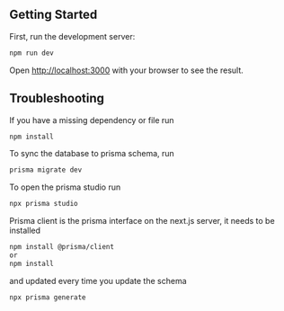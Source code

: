 ## Getting Started

First, run the development server:

```bash
npm run dev
```

Open [http://localhost:3000](http://localhost:3000) with your browser to see the result.

## Troubleshooting

If you have a missing dependency or file run 

```Bash
npm install
```

To sync the database to prisma schema, run

```bash
prisma migrate dev
```

To open the prisma studio run
```bash
npx prisma studio
```

Prisma client is the prisma interface on the next.js server, it needs to be installed
```bash
npm install @prisma/client
or
npm install
```

and updated every time you update the schema
```bash
npx prisma generate
```
